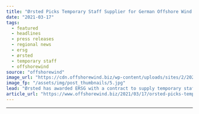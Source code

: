 ```yaml
---
title: "Ørsted Picks Temporary Staff Supplier for German Offshore Wind Farms"
date: "2021-03-17"
tags: 
  - featured
  - headlines
  - press releases
  - regional news
  - ersg
  - ørsted
  - temporary staff
  - offshorewind
source: "offshorewind"
image_url: "https://cdn.offshorewind.biz/wp-content/uploads/sites/2/2021/03/17144005/%C3%98rsted-Picks-Temporary-Staff-Supplier-for-German-Offshore-Wind-Farms.jpg"
image_fp: "/assets/img/post_thumbnails/5.jpg"
lead: "Ørsted has awarded ERSG with a contract to supply temporary staff for its offshore"
article_url: "https://www.offshorewind.biz/2021/03/17/orsted-picks-temporary-staff-supplier-for-german-offshore-wind-farms/"
---
```


---

